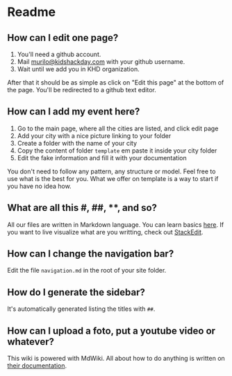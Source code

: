 # Readme

## How can I edit one page?

1. You'll need a github account. 
2. Mail murilo@kidshackday.com with your github username. 
3. Wait until we add you in KHD organization.

After that it should be as simple as click on "Edit this page" at the bottom of the page. You'll be redirected to a github text editor.

## How can I add my event here?

1. Go to the main page, where all the cities are listed, and click edit page
2. Add your city with a nice picture linking to your folder
3. Create a folder with the name of your city
4. Copy the content of folder `template` em paste it inside your city folder
5. Edit the fake information and fill it with your documentation

You don't need to follow any pattern, any structure or model. Feel free to use what is the best for you. What we offer on template is a way to start if you have no idea how.

## What are all this #, ##, **, []() and so?

All our files are written in Markdown language. You can learn basics [here](http://en.wikipedia.org/wiki/Markdown). If you want to live visualize what are you writting, check out [StackEdit](https://stackedit.io/).

## How can I change the navigation bar?

Edit the file `navigation.md` in the root of your site folder.

## How do I generate the sidebar?

It's automatically generated listing the titles with `##`.

## How can I upload a foto, put a youtube video or whatever?

This wiki is powered with MdWiki. All about how to do anything is written on [their documentation](http://dynalon.github.io/mdwiki/#!quickstart.md).
